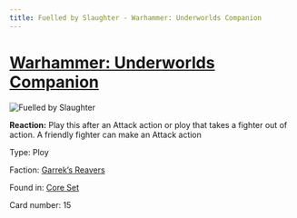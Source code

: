 ```yaml
---
title: Fuelled by Slaughter - Warhammer: Underworlds Companion
---
```


# [Warhammer: Underworlds Companion](https://guidokessels.github.io/wh-underworlds)

  

![Fuelled by Slaughter](https://warhammerunderworlds.com/wp-content/uploads/sites/6/2017/12/015_ENG-Fuelled-by-Slaughter.png)

<b>Reaction:</b> Play this after an Attack action or ploy that takes a fighter out of action. A friendly fighter can make an Attack action

Type: Ploy

Faction: [Garrek’s Reavers](https://guidokessels.github.io/wh-underworlds/factions/garreks-reavers)

Found in: [Core Set](https://guidokessels.github.io/wh-underworlds/locations/core-set)

Card number: 15
